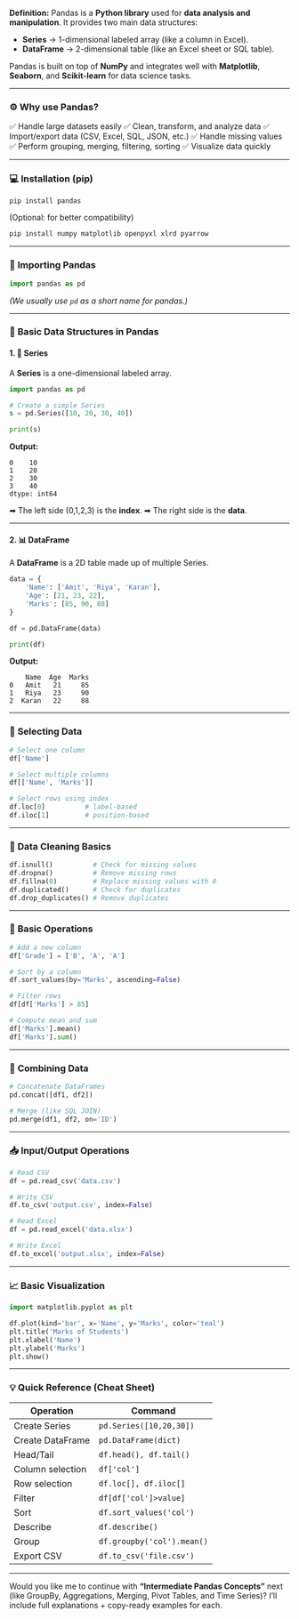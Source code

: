 


**Definition:**
Pandas is a **Python library** used for **data analysis and manipulation**.
It provides two main data structures:

* **Series** → 1-dimensional labeled array (like a column in Excel).
* **DataFrame** → 2-dimensional table (like an Excel sheet or SQL table).

Pandas is built on top of **NumPy** and integrates well with **Matplotlib**, **Seaborn**, and **Scikit-learn** for data science tasks.

---

### ⚙️ **Why use Pandas?**

✅ Handle large datasets easily
✅ Clean, transform, and analyze data
✅ Import/export data (CSV, Excel, SQL, JSON, etc.)
✅ Handle missing values
✅ Perform grouping, merging, filtering, sorting
✅ Visualize data quickly

---

### 💻 **Installation (pip)**

```bash
pip install pandas
```

(Optional: for better compatibility)

```bash
pip install numpy matplotlib openpyxl xlrd pyarrow
```

---

### 🧩 **Importing Pandas**

```python
import pandas as pd
```

*(We usually use `pd` as a short name for pandas.)*

---

### 📗 **Basic Data Structures in Pandas**

#### 1. 🧮 **Series**

A **Series** is a one-dimensional labeled array.

```python
import pandas as pd

# Create a simple Series
s = pd.Series([10, 20, 30, 40])

print(s)
```

**Output:**

```
0    10
1    20
2    30
3    40
dtype: int64
```

➡ The left side (0,1,2,3) is the **index**.
➡ The right side is the **data**.

---

#### 2. 📊 **DataFrame**

A **DataFrame** is a 2D table made up of multiple Series.

```python
data = {
    'Name': ['Amit', 'Riya', 'Karan'],
    'Age': [21, 23, 22],
    'Marks': [85, 90, 88]
}

df = pd.DataFrame(data)

print(df)
```

**Output:**

```
    Name  Age  Marks
0   Amit   21     85
1   Riya   23     90
2  Karan   22     88
```

---


### 🎯 **Selecting Data**

```python
# Select one column
df['Name']

# Select multiple columns
df[['Name', 'Marks']]

# Select rows using index
df.loc[0]          # label-based
df.iloc[1]         # position-based
```

---

### 🧹 **Data Cleaning Basics**

```python
df.isnull()          # Check for missing values
df.dropna()          # Remove missing rows
df.fillna(0)         # Replace missing values with 0
df.duplicated()      # Check for duplicates
df.drop_duplicates() # Remove duplicates
```

---

### 🧮 **Basic Operations**

```python
# Add a new column
df['Grade'] = ['B', 'A', 'A']

# Sort by a column
df.sort_values(by='Marks', ascending=False)

# Filter rows
df[df['Marks'] > 85]

# Compute mean and sum
df['Marks'].mean()
df['Marks'].sum()
```

---

### 🔗 **Combining Data**

```python
# Concatenate DataFrames
pd.concat([df1, df2])

# Merge (like SQL JOIN)
pd.merge(df1, df2, on='ID')
```

---

### 📥 **Input/Output Operations**

```python
# Read CSV
df = pd.read_csv('data.csv')

# Write CSV
df.to_csv('output.csv', index=False)

# Read Excel
df = pd.read_excel('data.xlsx')

# Write Excel
df.to_excel('output.xlsx', index=False)
```

---

### 📈 **Basic Visualization**

```python
import matplotlib.pyplot as plt

df.plot(kind='bar', x='Name', y='Marks', color='teal')
plt.title('Marks of Students')
plt.xlabel('Name')
plt.ylabel('Marks')
plt.show()
```

---

### 💡 **Quick Reference (Cheat Sheet)**

| Operation        | Command                    |
| ---------------- | -------------------------- |
| Create Series    | `pd.Series([10,20,30])`    |
| Create DataFrame | `pd.DataFrame(dict)`       |
| Head/Tail        | `df.head(), df.tail()`     |
| Column selection | `df['col']`                |
| Row selection    | `df.loc[], df.iloc[]`      |
| Filter           | `df[df['col']>value]`      |
| Sort             | `df.sort_values('col')`    |
| Describe         | `df.describe()`            |
| Group            | `df.groupby('col').mean()` |
| Export CSV       | `df.to_csv('file.csv')`    |

---

Would you like me to continue with **“Intermediate Pandas Concepts”** next (like GroupBy, Aggregations, Merging, Pivot Tables, and Time Series)?
I’ll include full explanations + copy-ready examples for each.

